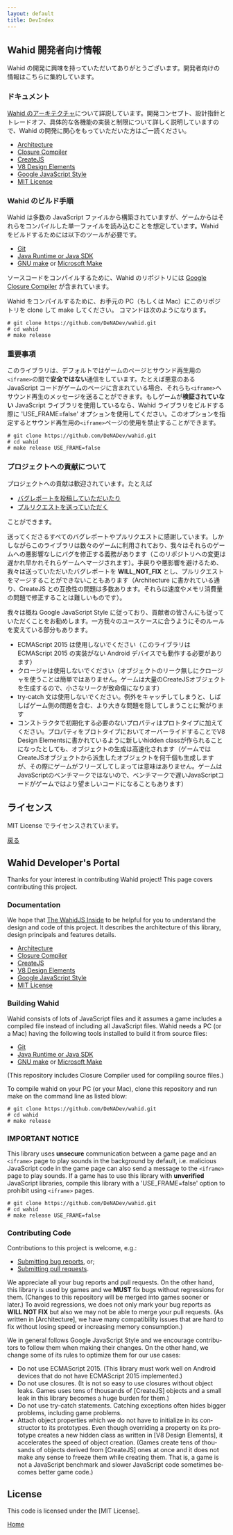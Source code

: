 ```yaml
---
layout: default
title: DevIndex
---
```

<div name="i18n" lang="ja">

## Wahid 開発者向け情報

Wahid の開発に興味を持っていただいてありがとうございます。開発者向けの情報はこちらに集約しています。

### ドキュメント

[Wahid のアーキテクチャ](http://github.com/DeNADev/wahid/blob/master/documents/architecture.md)について詳説しています。開発コンセプト、設計指針とトレードオフ、具体的な各機能の実装と制限について詳しく説明していますので、Wahid の開発に関心をもっていただいた方はご一読ください。

* [Architecture](http://github.com/DeNADev/wahid/blob/master/documents/architecture.md)
* [Closure Compiler](http://developers.google.com/closure/compiler)
* [CreateJS](http://createjs.com/)
* [V8 Design Elements](http://github.com/v8/v8/wiki/Design%20Elements)
* [Google JavaScript Style](http://google.github.io/styleguide/javascriptguide.xml)
* [MIT License](http://github.com/DeNADev/wahid/blob/master/LICENSE.txt)

### Wahid のビルド手順

Wahid は多数の JavaScript ファイルから構築されていますが、ゲームからはそれらをコンパイルした単一ファイルを読み込むことを想定しています。Wahid をビルドするためには以下のツールが必要です。

* [Git](http://www.git-scm.com/)
* [Java Runtime or Java SDK](http://java.sun.com/)
* [GNU make](http://www.gnu.org/software/make/) or
  [Microsoft Make](http://visualstudio.com)

ソースコードをコンパイルするために、Wahid のリポジトリには [Google Closure Compiler](http://developers.google.com/closure/compiler) が含まれています。

Wahid をコンパイルするために、お手元の PC（もしくは Mac）にこのリポジトリを clone して make してください。
コマンドは次のようになります。

```shell
# git clone https://github.com/DeNADev/wahid.git
# cd wahid
# make release
```

### 重要事項

このライブラリは、デフォルトではゲームのページとサウンド再生用の`<iframe>`の間で**安全ではない**通信をしています。たとえば悪意のある JavaScript コードがゲームのページに含まれている場合、それらも`<iframe>`へサウンド再生のメッセージを送ることができます。もしゲームが**検証されていない** JavaScript ライブラリを使用しているなら、Wahid ライブラリをビルドする際に 'USE_FRAME=false' オプションを使用してください。このオプションを指定するとサウンド再生用の`<iframe>`ページの使用を禁止することができます。

```shell
# git clone https://github.com/DeNADev/wahid.git
# cd wahid
# make release USE_FRAME=false
```

### プロジェクトへの貢献について

プロジェクトへの貢献は歓迎されています。たとえば

* [バグレポートを投稿していただいたり](http://github.com/DeNADev/wahid/issues)
* [プルリクエストを送っていただく](http://github.com/DeNADev/wahid/pulls)

ことができます。

送ってくださるすぺてのバグレポートやプルリクエストに感謝しています。しかしながらこのライブラリは数々のゲームに利用されており、我々はそれらのゲームへの悪影響なしにバグを修正する義務があります（このリポジトリへの変更は遅かれ早かれそれらゲームへマージされます）。手戻りや悪影響を避けるため、我々は送っていただいたバグレポートを **WILL_NOT_FIX** とし、プルリクエストをマージすることができないこともあります（Architecture に書かれている通り、CreateJS との互換性の問題は多数あります。それらは速度やメモリ消費量の問題で修正することは難しいものです）。

我々は概ね Google JavaScript Style に従っており、貢献者の皆さんにも従っていただくことをお勧めします。一方我々のユースケースに合うようにそのルールを変えている部分もあります。

* ECMAScript 2015 は使用しないでください（このライブラリは ECMAScript 2015 の実装がない Android デバイスでも動作する必要があります）
* クロージャは使用しないでください（オブジェクトのリーク無しにクロージャを使うことは簡単ではありません。ゲームは大量のCreateJSオブジェクトを生成するので、小さなリークが致命傷になります）
* try-catch 文は使用しないでください。例外をキャッチしてしまうと、しばしばゲーム側の問題を含む、より大きな問題を隠してしまうことに繋がります
* コンストラクタで初期化する必要のないプロパティはプロトタイプに加えてください。プロパティをプロトタイプにおいてオーバーライドすることでV8 Design Elementsに書かれているように新しいhidden classが作られることになったとしても、オブジェクトの生成は高速化されます（ゲームではCreateJSオブジェクトから派生したオブジェクトを何千個も生成しますが、その際にゲームがフリーズしてしまっては意味はありません。ゲームはJavaScriptのベンチマークではないので、ベンチマークで遅いJavaScriptコードがゲームではより望ましいコードになることもあります）

## ライセンス

MIT License でライセンスされています。

[戻る](./index.html)

</div>
<div name="i18n" lang="en">

## Wahid Developer's Portal
Thanks for your interest in contributing Wahid project!  This page covers contributing this project.

### Documentation

We hope that [The WahidJS Inside](http://github.com/DeNADev/wahid/blob/master/documents/architecture.md) to be helpful for you to understand the design and code of this project.  It describes the architecture of this library, design principals and features details.

* [Architecture](http://github.com/DeNADev/wahid/blob/master/documents/architecture.md)
* [Closure Compiler](http://developers.google.com/closure/compiler)
* [CreateJS](http://createjs.com/)
* [V8 Design Elements](http://github.com/v8/v8/wiki/Design%20Elements)
* [Google JavaScript Style](http://google.github.io/styleguide/javascriptguide.xml)
* [MIT License](http://github.com/DeNADev/wahid/blob/master/LICENSE.txt)

### Building Wahid

Wahid consists of lots of JavaScript files and it assumes a game includes a
compiled file instead of including all JavaScript files. Wahid needs a PC (or a
Mac) having the following tools installed to build it from source files:

* [Git](http://www.git-scm.com/)
* [Java Runtime or Java SDK](http://java.sun.com/)
* [GNU make](http://www.gnu.org/software/make/) or
  [Microsoft Make](http://visualstudio.com)

(This repository includes Closure Compiler used for compiling source files.)

To compile wahid on your PC (or your Mac), clone this repository and run make
on the command line as listed blow:

```shell
# git clone https://github.com/DeNADev/wahid.git
# cd wahid
# make release
```

### IMPORTANT NOTICE

This library uses __unsecure__ communication between a game page and an
`<iframe>` page to play sounds in the background by default, i.e. malicious
JavaScript code in the game page can also send a message to the `<iframe>` page
to play sounds. If a game has to use this library with __unverified__
JavaScript libraries, compile this library with a 'USE_FRAME=false' option to
prohibit using `<iframe>` pages.

```shell
# git clone https://github.com/DeNADev/wahid.git
# cd wahid
# make release USE_FRAME=false
```

### Contributing Code

Contributions to this project is welcome, e.g.:

* [Submitting bug reports](http://github.com/DeNADev/wahid/issues), or;
* [Submitting pull requests](http://github.com/DeNADev/wahid/pulls).

We appreciate all your bug reports and pull requests. On the other hand, this
library is used by games and we __MUST__ fix bugs without regressions for them.
(Changes to this repository will be merged into games sooner or later.) To avoid
regressions, we does not only mark your bug reports as __WILL NOT FIX__ but
also we may not be able to merge your pull requests. (As written in
[Architecture], we have many compatibility issues that are hard to fix without
losing speed or increasing memory consumption.)

We in general follows Google JavaScript Style and we encourage contributors to
follow them when making their changes. On the other hand, we change some of its
rules to optimize them for our use cases:

* Do not use ECMAScript 2015. (This library must work well on Android devices
  that do not have ECMAScript 2015 implemented.)
* Do not use closures. (It is not so easy to use closures without object
  leaks. Games uses tens of thousands of [CreateJS] objects and a small leak
  in this library becomes a huge burden for them.)
* Do not use try-catch statements. Catching exceptions often hides bigger
  problems, including game problems.
* Attach object properties which we do not have to initialize in its constructor
  to its prototypes. Even though overriding a property on its prototype creates
  a new hidden class as written in [V8 Design Elements], it accelerates the
  speed of object creation. (Games create tens of thousands of objects derived
  from [CreateJS] ones at once and it does not make any sense to freeze them
  while creating them. That is, a game is not a JavaScript benchmark and slower
  JavaScript code sometimes becomes better game code.)

## License

This code is licensed under the [MIT License].

[Home](./index.html)

</div>
